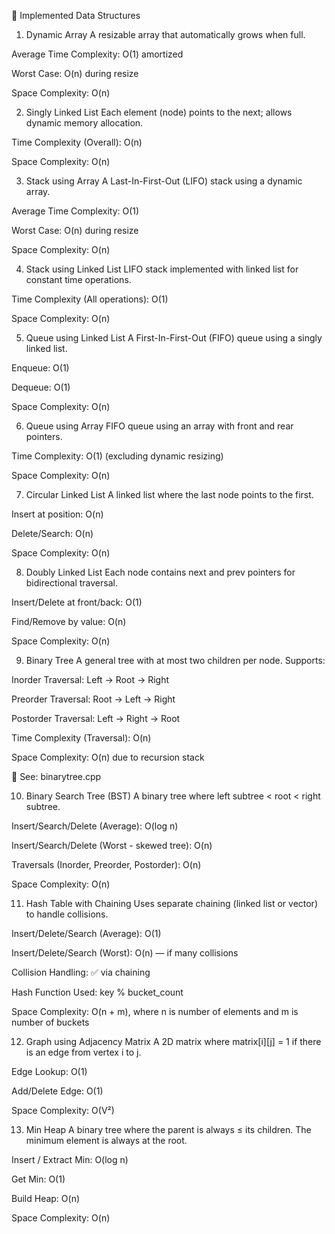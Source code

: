 🧠 Implemented Data Structures
1. Dynamic Array
A resizable array that automatically grows when full.

Average Time Complexity: O(1) amortized

Worst Case: O(n) during resize

Space Complexity: O(n)

2. Singly Linked List
Each element (node) points to the next; allows dynamic memory allocation.

Time Complexity (Overall): O(n)

Space Complexity: O(n)

3. Stack using Array
A Last-In-First-Out (LIFO) stack using a dynamic array.

Average Time Complexity: O(1)

Worst Case: O(n) during resize

Space Complexity: O(n)

4. Stack using Linked List
LIFO stack implemented with linked list for constant time operations.

Time Complexity (All operations): O(1)

Space Complexity: O(n)

5. Queue using Linked List
A First-In-First-Out (FIFO) queue using a singly linked list.

Enqueue: O(1)

Dequeue: O(1)

Space Complexity: O(n)

6. Queue using Array
FIFO queue using an array with front and rear pointers.

Time Complexity: O(1) (excluding dynamic resizing)

Space Complexity: O(n)

7. Circular Linked List
A linked list where the last node points to the first.

Insert at position: O(n)

Delete/Search: O(n)

Space Complexity: O(n)

8. Doubly Linked List
Each node contains next and prev pointers for bidirectional traversal.

Insert/Delete at front/back: O(1)

Find/Remove by value: O(n)

Space Complexity: O(n)

9. Binary Tree
A general tree with at most two children per node. Supports:

Inorder Traversal: Left → Root → Right

Preorder Traversal: Root → Left → Right

Postorder Traversal: Left → Right → Root

Time Complexity (Traversal): O(n)

Space Complexity: O(n) due to recursion stack

📄 See: binarytree.cpp

10. Binary Search Tree (BST)
A binary tree where left subtree < root < right subtree.

Insert/Search/Delete (Average): O(log n)

Insert/Search/Delete (Worst - skewed tree): O(n)

Traversals (Inorder, Preorder, Postorder): O(n)

Space Complexity: O(n)

11. Hash Table with Chaining
Uses separate chaining (linked list or vector) to handle collisions.

Insert/Delete/Search (Average): O(1)

Insert/Delete/Search (Worst): O(n) — if many collisions

Collision Handling: ✅ via chaining

Hash Function Used: key % bucket_count

Space Complexity: O(n + m), where n is number of elements and m is number of buckets


12. Graph using Adjacency Matrix
A 2D matrix where matrix[i][j] = 1 if there is an edge from vertex i to j.

Edge Lookup: O(1)

Add/Delete Edge: O(1)

Space Complexity: O(V²)

13. Min Heap
A binary tree where the parent is always ≤ its children. The minimum element is always at the root.

Insert / Extract Min: O(log n)

Get Min: O(1)

Build Heap: O(n)

Space Complexity: O(n)
